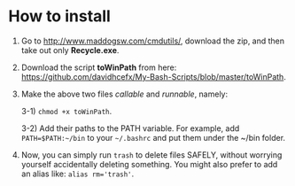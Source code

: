 # How to install #

1. Go to http://www.maddogsw.com/cmdutils/, download the zip, and then take out only **Recycle.exe**.

2. Download the script **toWinPath** from here: https://github.com/davidhcefx/My-Bash-Scripts/blob/master/toWinPath.

3. Make the above two files *callable* and *runnable*, namely:

	3-1) `chmod +x toWinPath`.

	3-2) Add their paths to the PATH variable. For example, add `PATH=$PATH:~/bin` to your `~/.bashrc` and put them under the ~/bin folder.

4. Now, you can simply run `trash` to delete files SAFELY, without worrying yourself accidentally deleting something. You might also prefer to add an alias like: `alias rm='trash'`.

